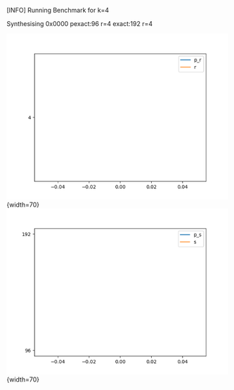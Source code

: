 [INFO] Running Benchmark for k=4

Synthesising 0x0000 pexact:96 r=4 exact:192 r=4

![Bench_1](benchmark_r.png){width=70} ![Bench_2](benchmark_s.png){width=70}


